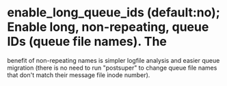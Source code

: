 # enable_long_queue_ids (default:no);  Enable long, non-repeating, queue IDs (queue file names).  The
benefit of non-repeating names is simpler logfile analysis and
easier queue migration (there is no need to run "postsuper" to
change queue file names that don't match their message file inode
number).  